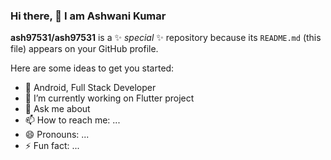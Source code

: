 ### Hi there, 👋 I am Ashwani Kumar

**ash97531/ash97531** is a ✨ _special_ ✨ repository because its `README.md` (this file) appears on your GitHub profile.

Here are some ideas to get you started:

- 🔭 Android, Full Stack Developer
- 🌱 I’m currently working on Flutter project
- 💬 Ask me about 
- 📫 How to reach me: ...
- 😄 Pronouns: ...
- ⚡ Fun fact: ...
